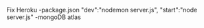Fix Heroku
-package.json
    "dev":"nodemon server.js",
    "start":"node server.js"
-mongoDB atlas    